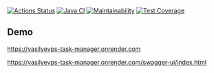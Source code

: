 [![Actions Status](https://github.com/VasilyevPS/java-project-73/workflows/hexlet-check/badge.svg)](https://github.com/VasilyevPS/java-project-73/actions)
[![Java CI](https://github.com/VasilyevPS/java-project-73/actions/workflows/main.yml/badge.svg)](https://github.com/VasilyevPS/java-project-73/actions)
[![Maintainability](https://api.codeclimate.com/v1/badges/fc36236a43fa7f9f29b2/maintainability)](https://codeclimate.com/github/VasilyevPS/java-project-73/maintainability)
[![Test Coverage](https://api.codeclimate.com/v1/badges/fc36236a43fa7f9f29b2/test_coverage)](https://codeclimate.com/github/VasilyevPS/java-project-73/test_coverage)

## Demo
https://vasilyevps-task-manager.onrender.com

https://vasilyevps-task-manager.onrender.com/swagger-ui/index.html